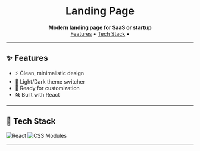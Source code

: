 <h1 align="center">Landing Page</h1>

<p align="center">
  <b>Modern landing page for SaaS or startup</b>
  <br/>
  <a href="#features">Features</a> •
  <a href="#tech-stack">Tech Stack</a> •
</p>

---

## ✨ Features

- ⚡️ Clean, minimalistic design
- 🌙 Light/Dark theme switcher
- 🚀 Ready for customization
- 🛠️ Built with React

---

## 🔧 Tech Stack

![React](https://img.shields.io/badge/React-20232A?style=for-the-badge&logo=react&logoColor=61DAFB)
![CSS Modules](https://img.shields.io/badge/CSS%20Modules-000?style=for-the-badge&logo=css3&logoColor=1572B6)

---

